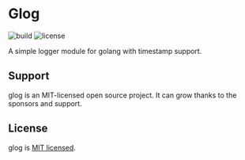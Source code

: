 # Glog

![build](https://github.com/iamando/glog/workflows/build/badge.svg)
![license](https://img.shields.io/github/license/iamando/glog?color=success)

A simple logger module for golang with timestamp support.

## Support

glog is an MIT-licensed open source project. It can grow thanks to the sponsors and support.

## License

glog is [MIT licensed](LICENSE).

